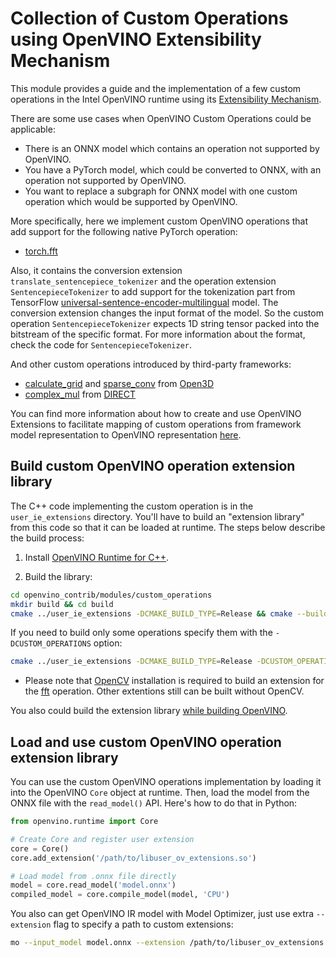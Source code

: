 # Collection of Custom Operations using OpenVINO Extensibility Mechanism

This module provides a guide and the implementation of a few custom operations in the Intel OpenVINO runtime using its [Extensibility Mechanism](https://docs.openvino.ai/latest/openvino_docs_Extensibility_UG_Intro.html).

There are some use cases when OpenVINO Custom Operations could be applicable:

* There is an ONNX model which contains an operation not supported by OpenVINO.
* You have a PyTorch model, which could be converted to ONNX, with an operation not supported by OpenVINO.
* You want to replace a subgraph for ONNX model with one custom operation which would be supported by OpenVINO.

More specifically, here we implement custom OpenVINO operations that add support for the following native PyTorch operation:

* [torch.fft](examples/fft)

Also, it contains the conversion extension `translate_sentencepiece_tokenizer` and the operation extension `SentencepieceTokenizer`
to add support for the tokenization part from TensorFlow [universal-sentence-encoder-multilingual](https://tfhub.dev/google/universal-sentence-encoder-multilingual/3) model.
The conversion extension changes the input format of the model. So the custom operation `SentencepieceTokenizer` expects 1D string tensor packed into the bitstream of the specific format.
For more information about the format, check the code for `SentencepieceTokenizer`.

And other custom operations introduced by third-party frameworks:

* [calculate_grid](/examples/calculate_grid) and [sparse_conv](/examples/sparse_conv) from [Open3D](https://github.com/isl-org/Open3D)
* [complex_mul](/examples/complex_mul) from [DIRECT](https://github.com/NKI-AI/direct)

You can find more information about how to create and use OpenVINO Extensions to facilitate mapping of custom operations from framework model representation to OpenVINO representation [here](https://docs.openvino.ai/latest/openvino_docs_Extensibility_UG_Frontend_Extensions.html).


## Build custom OpenVINO operation extension library

The C++ code implementing the custom operation is in the `user_ie_extensions` directory. You'll have to build an "extension library" from this code so that it can be loaded at runtime. The steps below describe the build process:

1. Install [OpenVINO Runtime for C++](https://docs.openvino.ai/latest/openvino_docs_install_guides_install_dev_tools.html#for-c-developers).

2. Build the library:

```bash
cd openvino_contrib/modules/custom_operations
mkdir build && cd build
cmake ../user_ie_extensions -DCMAKE_BUILD_TYPE=Release && cmake --build . --parallel 4
```

If you need to build only some operations specify them with the `-DCUSTOM_OPERATIONS` option:
```bash
cmake ../user_ie_extensions -DCMAKE_BUILD_TYPE=Release -DCUSTOM_OPERATIONS="complex_mul;fft"
```

- Please note that [OpenCV](https://opencv.org/) installation is required to build an extension for the [fft](examples/fft) operation. Other extentions still can be built without OpenCV.

You also could build the extension library [while building OpenVINO](../../README.md).

## Load and use custom OpenVINO operation extension library

You can use the custom OpenVINO operations implementation by loading it into the OpenVINO `Core` object at runtime. Then, load the model from the ONNX file with the `read_model()` API. Here's how to do that in Python:

```python
from openvino.runtime import Core

# Create Core and register user extension
core = Core()
core.add_extension('/path/to/libuser_ov_extensions.so')

# Load model from .onnx file directly
model = core.read_model('model.onnx')
compiled_model = core.compile_model(model, 'CPU')
```

You also can get OpenVINO IR model with Model Optimizer, just use extra `--extension` flag to specify a path to custom extensions:

```bash
mo --input_model model.onnx --extension /path/to/libuser_ov_extensions.so
```
